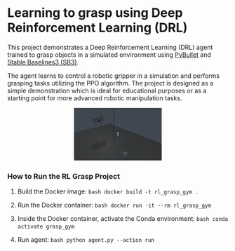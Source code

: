 # Learning to grasp using Deep Reinforcement Learning (DRL)

This project demonstrates a Deep Reinforcement Learning (DRL) agent trained to grasp objects in a simulated environment using [PyBullet](https://pybullet.org/) and [Stable Baselines3 (SB3)](https://stable-baselines3.readthedocs.io/).

The agent learns to control a robotic gripper in a simulation and performs grasping tasks utilizing the PPO algorithm. 
The project is designed as a simple demonstration which is ideal for educational purposes or as a starting point for more advanced robotic manipulation tasks.

<div align="center">
  <img src="assets/demo.gif" width="200" />
</div>

### How to Run the RL Grasp Project


1. Build the Docker image: ```bash docker build -t rl_grasp_gym . ```

2. Run the Docker container: ```bash docker run -it --rm rl_grasp_gym```
4. Inside the Docker container, activate the Conda environment: ```bash conda activate grasp_gym```
5. Run agent: ```bash python agent.py --action run ```





